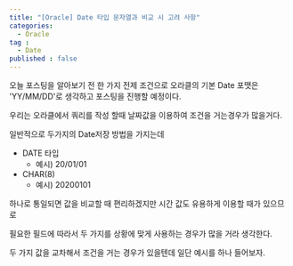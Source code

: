 ```yaml
---
title: "[Oracle] Date 타입 문자열과 비교 시 고려 사항"
categories: 
  - Oracle
tag :
  - Date
published : false
---
```


오늘 포스팅을 알아보기 전 한 가지 전제 조건으로 오라클의 기본 Date 포맷은 'YY/MM/DD'로 생각하고 포스팅을 진행할 예정이다.

우리는 오라클에서 쿼리를 작성 할때 날짜값을 이용하여 조건을 거는경우가 많을거다.

일반적으로 두가지의 Date저장 방법을 가지는데

- DATE 타입
  - 예시) 20/01/01
- CHAR(8)
  - 예시) 20200101

하나로 통일되면 값을 비교할 때 편리하겠지만 시간 값도 유용하게 이용할 때가 있으므로

필요한 필드에 따라서 두 가지를 상황에 맞게 사용하는 경우가 많을 거라 생각한다.

두 가지 값을 교차해서 조건을 거는 경우가 있을텐데 일단 예시를 하나 들어보자.

